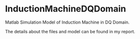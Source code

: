 # InductionMachineDQDomain
Matlab Simulation Model of Induction Machine in DQ Domain.

The details about the files and model can be found in my report.
